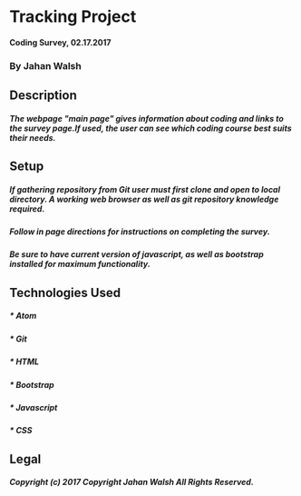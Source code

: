  # Tracking Project
 #### Coding Survey,  02.17.2017
 ### By Jahan Walsh
 ## Description
 ##### The webpage "main page" gives information about coding and links to the survey page.If used, the user can see which coding course best suits their needs.
 ## Setup
 ##### If gathering repository from Git user must first clone and open to local directory. A working web browser as well as git repository knowledge required.
 ##### Follow in page directions for instructions on completing the survey.
 ##### Be sure to have current version of javascript, as well as bootstrap installed for maximum functionality.
 ## Technologies Used
 ##### * Atom
 ##### * Git
 ##### * HTML
 ##### * Bootstrap
 ##### * Javascript
 ##### * CSS
 ## Legal
 ##### Copyright (c) 2017 Copyright Jahan Walsh All Rights Reserved.
 
